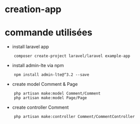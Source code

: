 # creation-app


# commande utilisées


- install laravel app

```shell
    composer create-project laravel/laravel example-app
```

- install admin-lte via npm

```shell
    npm install admin-lte@^3.2 --save
```

- create model Comment & Page

```shell
    php artisan make:model Comment/Comment
    php artisan make:model Page/Page
```


- create controller Comment

```shell
    php artisan make:controller Comment/CommentController
```

